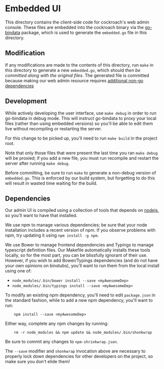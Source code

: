 # Embedded UI

This directory contains the client-side code for cockroach's web admin console.
These files are embedded into the cockroach binary via the
[go-bindata](https://github.com/jteeuwen/go-bindata) package, which is used to
generate the `embedded.go` file in this directory.

## Modification
If any modifications are made to the contents of this directory, run `make`
in this directory to generate a new `embedded.go`, which should _then be
committed along with the original files_. The generated file is committed
because making our web admin resource requires [additional non-go
dependencies](#dependencies)

## Development
While actively developing the user interface, use `make debug` in order to run
go-bindata in debug mode.  This will instruct go-bindata to proxy your local
files (rather than using embedded versions) so you'll be able to edit them live
without recompiling or restarting the server.

For this change to be picked up, you'll need to run `make build` in the project root.

Note that only those files that were present the last time you ran `make debug`
will be proxied; if you add a new file, you must run recompile and restart the
server after running `make debug`.

Before committing, be sure to run `make` to generate a non-debug version of
`embedded.go`. This is enforced by our build system, but forgetting to do this
will result in wasted time waiting for the build.

## Dependencies
Our admin UI is compiled using a collection of tools that depends on
[nodejs](https://nodejs.org/), so you'll want to have that installed.

We use npm to manage various dependencies; be sure that your node installation
includes a recent version of npm. If you observe problems with npm, try updating
it using `npm install -g npm`.

We use Bower to manage frontend dependencies and Typings to manage typescript
definition files.
Our Makefile automatically installs these tools locally, so for the most part,
you can be blissfully ignorant of their use. However, if you wish to add
Bower/Typings dependencies (and do not have your own opinions on binstubs), you'll
want to run them from the local install using one of:
- `node_modules/.bin/bower install --save <myAwesomeDep>`
- `node_modules/.bin/typings install --save <myAwesomeDep>`

To modify an existing npm dependency, you'll need to edit `package.json` in the
standard fashion, while to add a new npm dependency, you'll want to run:

```
	npm install --save <myAwesomeDep>
```

Either way, complete any npm changes by running:
```
	rm -r node_modules && npm update && node_modules/.bin/shonkwrap
```

Be sure to commit any changes to `npm-shrinkwrap.json`.

The `--save` modifier and `shonkwrap` invocation above are necessary to properly
lock down dependencies for other developers on the project, so make sure you don't
elide them!
